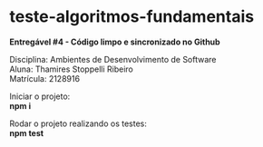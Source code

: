 # teste-algoritmos-fundamentais
<b>Entregável #4 - Código limpo e sincronizado no Github</b>

Disciplina: Ambientes de Desenvolvimento de Software<br>
Aluna: Thamires Stoppelli Ribeiro<br>
Matrícula: 2128916<br>

Iniciar o projeto:<br>
<b>npm i</b><br>

Rodar o projeto realizando os testes:<br>
<b>npm test</b>

